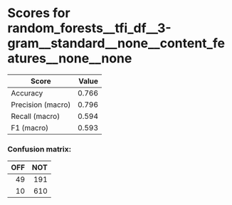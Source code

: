 # Scores for random_forests__tfi_df__3-gram__standard__none__content_features__none__none
|      Score      |Value|
|-----------------|----:|
|Accuracy         |0.766|
|Precision (macro)|0.796|
|Recall (macro)   |0.594|
|F1 (macro)       |0.593|

### Confusion matrix:
|OFF|NOT|
|--:|--:|
| 49|191|
| 10|610|
